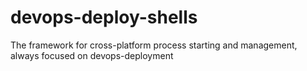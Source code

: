 # devops-deploy-shells
The framework for cross-platform process starting and management, always focused on devops-deployment
